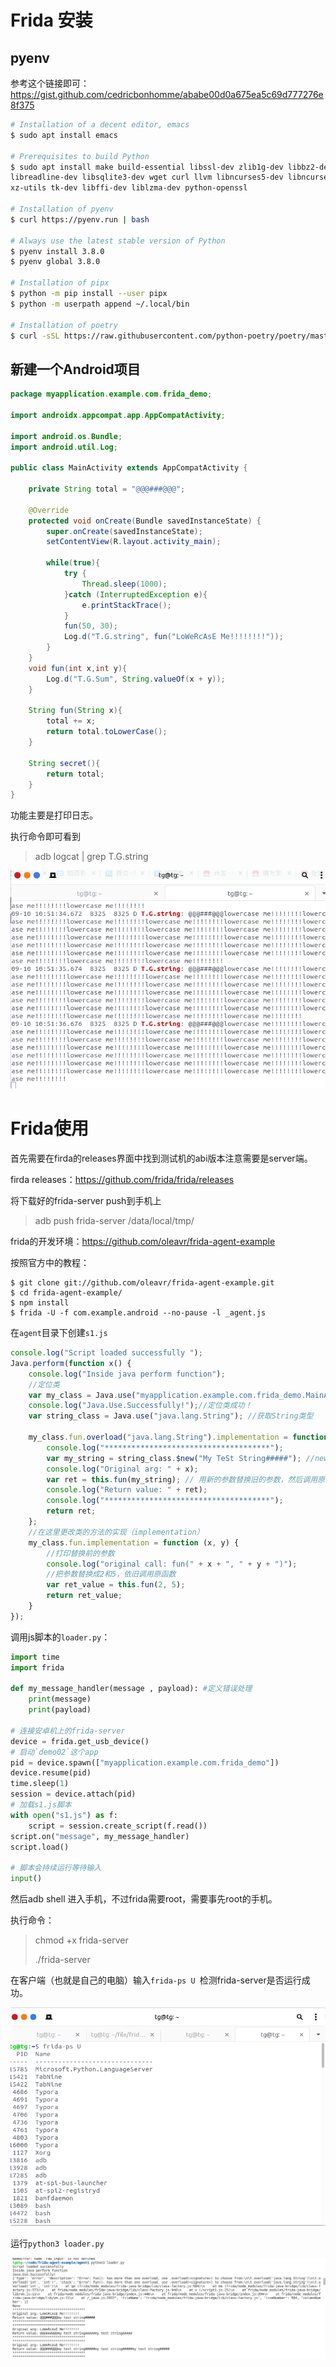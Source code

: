 # Frida 安装

## pyenv

参考这个链接即可：https://gist.github.com/cedricbonhomme/ababe00d0a675ea5c69d777276e8f375

```sh
# Installation of a decent editor, emacs
$ sudo apt install emacs

# Prerequisites to build Python
$ sudo apt install make build-essential libssl-dev zlib1g-dev libbz2-dev \
libreadline-dev libsqlite3-dev wget curl llvm libncurses5-dev libncursesw5-dev \
xz-utils tk-dev libffi-dev liblzma-dev python-openssl

# Installation of pyenv
$ curl https://pyenv.run | bash

# Always use the latest stable version of Python
$ pyenv install 3.8.0
$ pyenv global 3.8.0

# Installation of pipx
$ python -m pip install --user pipx
$ python -m userpath append ~/.local/bin

# Installation of poetry
$ curl -sSL https://raw.githubusercontent.com/python-poetry/poetry/master/get-poetry.py | python
```

## 新建一个Android项目

```java
package myapplication.example.com.frida_demo;

import androidx.appcompat.app.AppCompatActivity;

import android.os.Bundle;
import android.util.Log;

public class MainActivity extends AppCompatActivity {

    private String total = "@@@###@@@";

    @Override
    protected void onCreate(Bundle savedInstanceState) {
        super.onCreate(savedInstanceState);
        setContentView(R.layout.activity_main);

        while(true){
            try {
                Thread.sleep(1000);
            }catch (InterruptedException e){
                e.printStackTrace();
            }
            fun(50, 30);
            Log.d("T.G.string", fun("LoWeRcAsE Me!!!!!!!!"));
        }
    }
    void fun(int x,int y){
        Log.d("T.G.Sum", String.valueOf(x + y));
    }

    String fun(String x){
        total += x;
        return total.toLowerCase();
    }

    String secret(){
        return total;
    }
}
```

功能主要是打印日志。

执行命令即可看到

> adb logcat | grep T.G.string

![](../image/497.png)

# Frida使用

首先需要在firda的releases界面中找到测试机的abi版本注意需要是server端。

firda releases：https://github.com/frida/frida/releases

将下载好的frida-server push到手机上

> adb push frida-server /data/local/tmp/

frida的开发环境：https://github.com/oleavr/frida-agent-example

按照官方中的教程：

```
$ git clone git://github.com/oleavr/frida-agent-example.git
$ cd frida-agent-example/
$ npm install
$ frida -U -f com.example.android --no-pause -l _agent.js
```

在`agent`目录下创建`s1.js`

```javascript
console.log("Script loaded successfully ");
Java.perform(function x() {
    console.log("Inside java perform function");
    //定位类
    var my_class = Java.use("myapplication.example.com.frida_demo.MainActivity");
    console.log("Java.Use.Successfully!");//定位类成功！
    var string_class = Java.use("java.lang.String"); //获取String类型

    my_class.fun.overload("java.lang.String").implementation = function (x) {
        console.log("*************************************");
        var my_string = string_class.$new("My TeSt String#####"); //new一个新字符串
        console.log("Original arg: " + x);
        var ret = this.fun(my_string); // 用新的参数替换旧的参数，然后调用原函数获取结果
        console.log("Return value: " + ret);
        console.log("*************************************");
        return ret;
    };
    //在这里更改类的方法的实现（implementation）
    my_class.fun.implementation = function (x, y) {
        //打印替换前的参数
        console.log("original call: fun(" + x + ", " + y + ")");
        //把参数替换成2和5，依旧调用原函数
        var ret_value = this.fun(2, 5);
        return ret_value;
    }
});
```

调用js脚本的`loader.py`：

```python
import time
import frida

def my_message_handler(message , payload): #定义错误处理
	print(message)
	print(payload)

# 连接安卓机上的frida-server
device = frida.get_usb_device()
# 启动`demo02`这个app
pid = device.spawn(["myapplication.example.com.frida_demo"])
device.resume(pid)
time.sleep(1)
session = device.attach(pid)
# 加载s1.js脚本
with open("s1.js") as f:
    script = session.create_script(f.read())
script.on("message", my_message_handler)
script.load()

# 脚本会持续运行等待输入
input()
```

然后adb shell 进入手机，不过frida需要root，需要事先root的手机。

执行命令：

> chmod +x frida-server
>
> ./frida-server

在客户端（也就是自己的电脑）输入`frida-ps U `检测frida-server是否运行成功。

![](../image/498.png)

运行`python3 loader.py`

![](../image/499.png)

